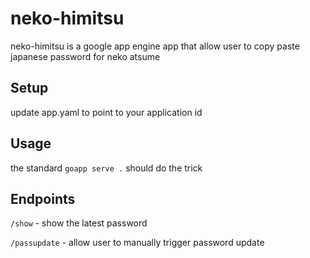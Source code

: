 # neko-himitsu
neko-himitsu is a google app engine app that allow user to copy paste japanese password for neko atsume

## Setup
update app.yaml to point to your application id

## Usage
the standard `goapp serve .` should do the trick

## Endpoints
`/show` - show the latest password

`/passupdate` - allow user to manually trigger password update
